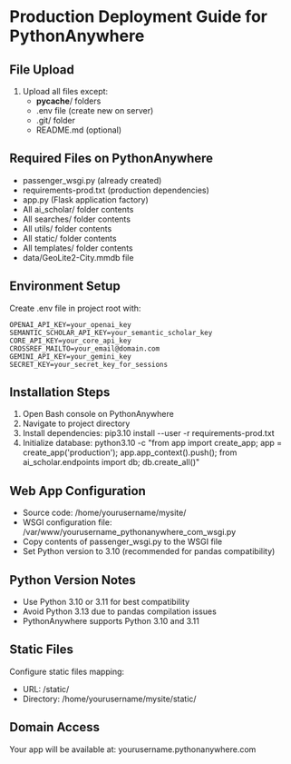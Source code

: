 # Production Deployment Guide for PythonAnywhere

## File Upload
1. Upload all files except:
   - __pycache__/ folders
   - .env file (create new on server)
   - .git/ folder
   - README.md (optional)

## Required Files on PythonAnywhere
- passenger_wsgi.py (already created)
- requirements-prod.txt (production dependencies)
- app.py (Flask application factory)
- All ai_scholar/ folder contents
- All searches/ folder contents
- All utils/ folder contents
- All static/ folder contents
- All templates/ folder contents
- data/GeoLite2-City.mmdb file

## Environment Setup
Create .env file in project root with:
```
OPENAI_API_KEY=your_openai_key
SEMANTIC_SCHOLAR_API_KEY=your_semantic_scholar_key
CORE_API_KEY=your_core_api_key
CROSSREF_MAILTO=your_email@domain.com
GEMINI_API_KEY=your_gemini_key
SECRET_KEY=your_secret_key_for_sessions
```

## Installation Steps
1. Open Bash console on PythonAnywhere
2. Navigate to project directory
3. Install dependencies: pip3.10 install --user -r requirements-prod.txt
4. Initialize database: python3.10 -c "from app import create_app; app = create_app('production'); app.app_context().push(); from ai_scholar.endpoints import db; db.create_all()"

## Web App Configuration
- Source code: /home/yourusername/mysite/
- WSGI configuration file: /var/www/yourusername_pythonanywhere_com_wsgi.py
- Copy contents of passenger_wsgi.py to the WSGI file
- Set Python version to 3.10 (recommended for pandas compatibility)

## Python Version Notes
- Use Python 3.10 or 3.11 for best compatibility
- Avoid Python 3.13 due to pandas compilation issues
- PythonAnywhere supports Python 3.10 and 3.11

## Static Files
Configure static files mapping:
- URL: /static/
- Directory: /home/yourusername/mysite/static/

## Domain Access
Your app will be available at: yourusername.pythonanywhere.com
